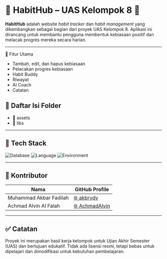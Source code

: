 # 🌟 HabitHub – UAS Kelompok 8 🌟

**HabitHub** adalah website *habit tracker* dan *habit management* yang dikembangkan sebagai bagian dari proyek UAS Kelompok 8. Aplikasi ini dirancang untuk membantu pengguna membentuk kebiasaan positif dan melacak progres mereka secara harian.

---

🚀 Fitur Utama
  - Tambah, edit, dan hapus kebiasaan
  - Pelacakan progres kebiasaan
  - Habit Buddy
  - Riwayat
  - AI Coach
  - Catatan

## 📂 Daftar Isi Folder
  - 📘 assets
  - 📙 libs

---

## 🧰 Tech Stack
![Database](https://img.shields.io/badge/database-MySQL-green)
![Language](https://img.shields.io/badge/language-PHP-blue)
![Environment](https://img.shields.io/badge/environment-XAMPP-orange)

---
## 👥 Kontributor

| Nama                      | GitHub Profile                                  |
|---------------------------|--------------------------------------------------|
| Muhammad Akbar Fadilah    | [🌐 akbrvdv](https://github.com/akbrvdv)         |
| Achmad Alvin Al Falah     | [🌐 AchmadAlvin](https://github.com/AchmadAlvin) |

---

## ✅ Catatan
Proyek ini merupakan hasil kerja kelompok untuk Ujian Akhir Semester (UAS) dan bertujuan edukatif. Tidak ada lisensi resmi, tetapi bebas untuk dipelajari dan dimodifikasi untuk kebutuhan pembelajaran.
